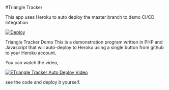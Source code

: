 #Triangle Tracker

This app uses Heroku to auto deploy the master branch to demo CI/CD Integration

<a href="https://heroku.com/deploy?template=https://github.com/justinsmorganHHC/TriangleTracker">
  <img src="https://www.herokucdn.com/deploy/button.svg" alt="Deploy">
</a>

Triangle Tracker Demo 
This is a demonstration program written in PHP and Javascript that will auto-deploy to Heroku using a single button from github to your Heroku account. 

You can watch the video, 

[![ETriangle Tracker Auto Deploy Video](https://www.dropbox.com/s/4usqcsyg0hrn4ce/herokudemoposter.png?dl=0)](https://www.dropbox.com/s/r9hht5o5g4r11aa/herokudemo.mp4?dl=0 "Everything Is AWESOME")



see the code and deploy it yourself. 
